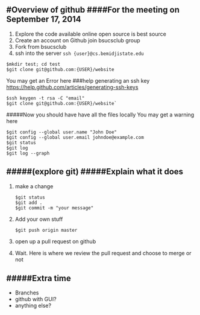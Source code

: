#Overview of github
####For the meeting on September 17, 2014
---
1. Explore the code available online open source is best source
2. Create an account on Github join bsucsclub group
3. Fork from bsucsclub
4. ssh into the server `ssh {user}@cs.bemidjistate.edu`

  ```
  $mkdir test; cd test
  $git clone git@github.com:{USER}/website
  ```

You may get an Error here
###help generating an ssh key
https://help.github.com/articles/generating-ssh-keys  

```
$ssh keygen -t rsa -C "email"  
$git clone git@github.com:{USER}/website`  
```

#####Now you should have have all the files locally
You may get a warning here

```
$git config --global user.name "John Doe"
$git config --global user.email johndoe@example.com
$git status
$git log
$git log --graph
```
    
#####(explore git)
#####Explain what it does
---
1. make a change

    ```
    $git status
    $git add .
    $git commit -m "your message"
    ```

2. Add your own stuff

    ```
    $git push origin master
    ```
    
3. open up a pull request on github
4. Wait. Here is where we review the pull request and choose to merge or not

#####Extra time
---
- Branches
- github with GUI?
- anything else?

